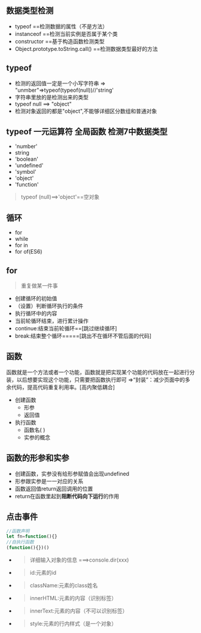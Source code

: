 ## 数据类型检测
- typeof  ==检测数据的属性（不是方法）
- instanceof ==检测当前实例是否属于某个类
- constructor ==基于构造函数检测类型
- Object.prototype.toString.call() ==检测数据类型最好的方法
## typeof
- 检测的返回值一定是一个小写字符串 => "unmber"=>typeof(typeof(null))//'string'
- 字符串里放的是检测出来的类型
- typeof null ==> "object"
- 检测对象返回的都是"object",不能够详细区分数组和普通对象
## typeof 一元运算符 全局函数 检测7中数据类型
- 'number'
- string
- 'boolean'
- 'undefined'
- 'symbol'
- 'object'
- 'function'
>typeof (null)==>'object'==空对象
## 循环
- for
- while
- for in
- for of(ES6)
## for
>重复做某一件事

- 创建循环的初始值
- （设置）判断循环执行的条件
- 执行循环中的内容
- 当前轮循环结束，进行累计操作
- continue:结束当前轮循环==[跳过继续循环]
- break:结束整个循环=====[跳出不在循环不管后面的代码]
## 函数
函数就是一个方法或者一个功能，函数就是把实现某个功能的代码放在一起进行分装，以后想要实现这个功能，只需要把函数执行即可 =>“封装”：减少页面中的多余代码，提高代码重复利用率。[高内聚低耦合]
- 创建函数
   + 形参
   + 返回值
- 执行函数
  + 函数名(  )
  + 实参的概念
## 函数的形参和实参
- 创建函数，实参没有给形参赋值会出现undefined
- 形参跟实参是一一对应的关系
- 函数返回值return返回调用的位置
- return在函数里起到**阻断代码向下运行**的作用
## 点击事件
```js
//函数声明
let fn=function(){}
//自执行函数
(function(){})()
```
- >详细输入对象的信息  ===>console.dir(xxx)
- >id:元素的id
- >className:元素的class姓名
- >innerHTML:元素的内容（识别标签）
- >innerText:元素的内容（不可以识别标签）
- >style:元素的行内样式（是一个对象）